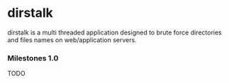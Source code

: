 # dirstalk
dirstalk is a multi threaded application designed to brute force directories and files names on web/application servers.

### Milestones 1.0
TODO
